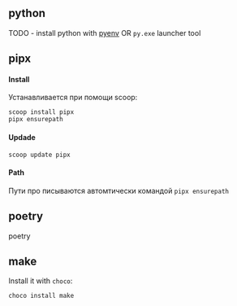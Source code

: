 python
-----------
 TODO - install python with [pyenv](https://github.com/pyenv-win/pyenv-win) OR `py.exe` launcher tool

pipx
-----------

#### Install
Устанавливается при помощи scoop:

    scoop install pipx
    pipx ensurepath

#### Updade

    scoop update pipx

#### Path

Пути про писываются автомтически командой `pipx ensurepath`

poetry
-----------

poetry 



 make
 -----------

Install it with `choco`:

```
choco install make
```
